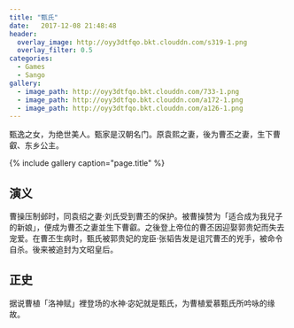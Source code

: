 ```yaml
---
title: "甄氏"
date:   2017-12-08 21:48:48
header:
  overlay_image: http://oyy3dtfqo.bkt.clouddn.com/s319-1.png
  overlay_filter: 0.5
categories:
  - Games
  - Sango
gallery:
  - image_path: http://oyy3dtfqo.bkt.clouddn.com/733-1.png
  - image_path: http://oyy3dtfqo.bkt.clouddn.com/a172-1.png
  - image_path: http://oyy3dtfqo.bkt.clouddn.com/a126-1.png
---
```


甄逸之女，为绝世美人。甄家是汉朝名门。原袁熙之妻，後为曹丕之妻，生下曹叡、东乡公主。

{% include gallery caption="page.title" %}

## 演义

曹操压制邺时，同袁绍之妻·刘氏受到曹丕的保护。被曹操赞为「适合成为我兒子的新娘」，便成为曹丕之妻並生下曹叡。之後登上帝位的曹丕因迎娶郭贵妃而失去宠爱。在曹丕生病时，甄氏被郭贵妃的宠臣·张韬告发是诅咒曹丕的兇手，被命令自杀。後来被追封为文昭皇后。

## 正史

据说曹植「洛神赋」裡登场的水神·宓妃就是甄氏，为曹植爱慕甄氏所吟咏的缘故。